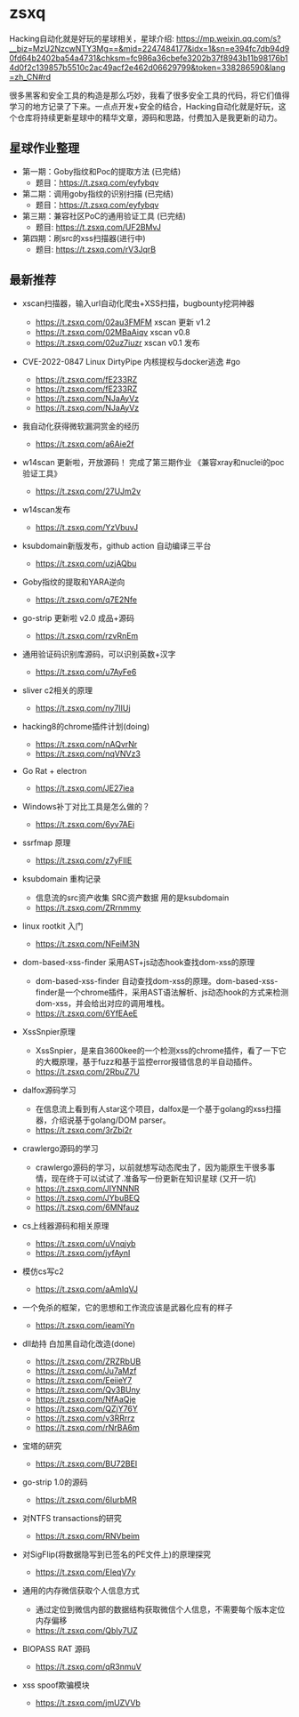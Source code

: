 # zsxq
Hacking自动化就是好玩的星球相关，星球介绍: https://mp.weixin.qq.com/s?__biz=MzU2NzcwNTY3Mg==&mid=2247484177&idx=1&sn=e394fc7db94d90fd64b2402ba54a4731&chksm=fc986a36cbefe3202b37f8943b11b98176b14d0f2c139857b5510c2ac49acf2e462d06629799&token=338286590&lang=zh_CN#rd

很多黑客和安全工具的构造是那么巧妙，我看了很多安全工具的代码，将它们值得学习的地方记录了下来。一点点开发+安全的结合，Hacking自动化就是好玩，这个仓库将持续更新星球中的精华文章，源码和思路，付费加入是我更新的动力。

## 星球作业整理
- 第一期：Goby指纹和Poc的提取方法 (已完结)
  - 题目：https://t.zsxq.com/eyfybqv
- 第二期：调用goby指纹的识别扫描 (已完结)
  - 题目：https://t.zsxq.com/eyfybqv
- 第三期：兼容社区PoC的通用验证工具 (已完结)
  - 题目: https://t.zsxq.com/UF2BMvJ
- 第四期：刷src的xss扫描器(进行中)
  - 题目: https://t.zsxq.com/rV3JqrB
  
## 最新推荐
- xscan扫描器，输入url自动化爬虫+XSS扫描，bugbounty挖洞神器
	- https://t.zsxq.com/02au3FMFM xscan 更新 v1.2 
	- https://t.zsxq.com/02MBaAiqv xscan v0.8
	- https://t.zsxq.com/02uz7iuzr xscan v0.1 发布
- CVE-2022-0847 Linux DirtyPipe 内核提权与docker逃逸 #go
	- https://t.zsxq.com/fE233RZ
	- https://t.zsxq.com/fE233RZ
	- https://t.zsxq.com/NJaAyVz
	- https://t.zsxq.com/NJaAyVz
- 我自动化获得微软漏洞赏金的经历
	- https://t.zsxq.com/a6Aie2f
- w14scan 更新啦，开放源码！ 完成了第三期作业 《兼容xray和nuclei的poc验证工具》
	- https://t.zsxq.com/27UJm2v
- w14scan发布
	- https://t.zsxq.com/YzVbuvJ
- ksubdomain新版发布，github action 自动编译三平台
	- https://t.zsxq.com/uzjAQbu
- Goby指纹的提取和YARA逆向
	- https://t.zsxq.com/q7E2Nfe
- go-strip 更新啦 v2.0 成品+源码
	- https://t.zsxq.com/rzvRnEm
- 通用验证码识别库源码，可以识别英数+汉字
	- https://t.zsxq.com/u7AyFe6
- sliver c2相关的原理
	- https://t.zsxq.com/ny7IIUj

- hacking8的chrome插件计划(doing)
	- https://t.zsxq.com/nAQvrNr
	- https://t.zsxq.com/nqVNVz3
- Go Rat + electron
	- https://t.zsxq.com/JE27iea
- Windows补丁对比工具是怎么做的？
	- https://t.zsxq.com/6yv7AEi
- ssrfmap 原理
	- https://t.zsxq.com/z7yFIIE
- ksubdomain 重构记录
	- 信息流的src资产收集 SRC资产数据 用的是ksubdomain
	- https://t.zsxq.com/ZRrnmmy
- linux rootkit 入门
	- https://t.zsxq.com/NFeiM3N
- dom-based-xss-finder 采用AST+js动态hook查找dom-xss的原理
	- dom-based-xss-finder 自动查找dom-xss的原理。dom-based-xss-finder是一个chrome插件，采用AST语法解析、js动态hook的方式来检测dom-xss，并会给出对应的调用堆栈。
	- https://t.zsxq.com/6YfEAeE
- XssSnpier原理
	- XssSnpier，是来自3600kee的一个检测xss的chrome插件，看了一下它的大概原理，基于fuzz和基于监控error报错信息的半自动插件。
	- https://t.zsxq.com/2RbuZ7U
- dalfox源码学习
	- 在信息流上看到有人star这个项目，dalfox是一个基于golang的xss扫描器，介绍说基于golang/DOM parser。
	- https://t.zsxq.com/3rZbi2r
- crawlergo源码的学习
	- crawlergo源码的学习，以前就想写动态爬虫了，因为能原生干很多事情，现在终于可以试试了.准备写一份更新在知识星球 (又开一坑)
	- https://t.zsxq.com/JIYNNNR
	- https://t.zsxq.com/JYbuBEQ
	- https://t.zsxq.com/6MNfauz
- cs上线器源码和相关原理
	- https://t.zsxq.com/uVnqjyb
	- https://t.zsxq.com/jyfAynI
- 模仿cs写c2
	- https://t.zsxq.com/aAmIqVJ
- 一个免杀的框架，它的思想和工作流应该是武器化应有的样子
	- https://t.zsxq.com/ieamiYn
- dll劫持 白加黑自动化改造(done)
	- https://t.zsxq.com/ZRZRbUB
	- https://t.zsxq.com/Ju7aMzf
	- https://t.zsxq.com/EeiieY7
	- https://t.zsxq.com/Qv3BUny
	- https://t.zsxq.com/NfAaQje
	- https://t.zsxq.com/QZjY76Y
	- https://t.zsxq.com/v3RRrrz
	- https://t.zsxq.com/rNrBA6m
- 宝塔的研究
	- https://t.zsxq.com/BU72BEI
- go-strip 1.0的源码
	- https://t.zsxq.com/6IurbMR
- 对NTFS transactions的研究
	- https://t.zsxq.com/RNVbeim
- 对SigFlip(将数据隐写到已签名的PE文件上)的原理探究
	- https://t.zsxq.com/EIeqV7y
- 通用的内存微信获取个人信息方式
	- 通过定位到微信内部的数据结构获取微信个人信息，不需要每个版本定位内存偏移
	- https://t.zsxq.com/QbIy7UZ
- BIOPASS RAT 源码
	- https://t.zsxq.com/qR3nmuV
- xss spoof欺骗模块
	- https://t.zsxq.com/jmUZVVb
